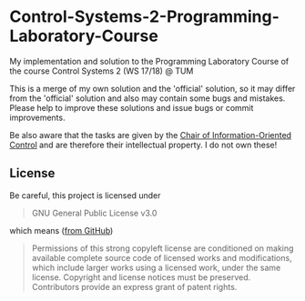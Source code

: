 # Control-Systems-2-Programming-Laboratory-Course
My implementation and solution to the Programming Laboratory Course of the course Control Systems 2 (WS 17/18) @ TUM

This is a merge of my own solution and the 'official' solution, so it may differ from the 'official' solution and also may contain some bugs and mistakes. Please help to improve these solutions and issue bugs or commit improvements.

Be also aware that the tasks are given by the [Chair of Information-Oriented Control](https://www.itr.ei.tum.de/en/home/) and are therefore their intellectual property. I do not own these!

## License
Be careful, this project is licensed under 
> GNU General Public License v3.0

which means ([from GitHub](https://github.com/dmilz/Control-Systems-2-Programming-Laboratory-Course/blob/master/LICENSE))

> Permissions of this strong copyleft license are conditioned on making available complete source code of licensed works and modifications, which include larger works using a licensed work, under the same license. Copyright and license notices must be preserved. Contributors provide an express grant of patent rights.

